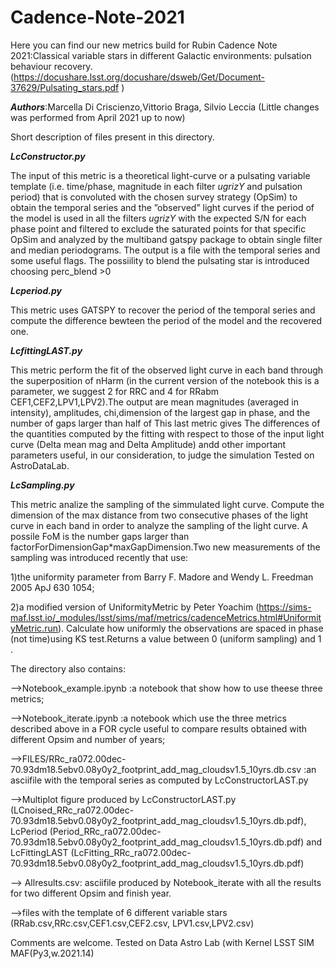 # Cadence-Note-2021
Here you can find our new metrics build  for Rubin Cadence Note 2021:Classical variable stars in different Galactic environments: pulsation behaviour recovery.
(https://docushare.lsst.org/docushare/dsweb/Get/Document-37629/Pulsating_stars.pdf )

***Authors***:Marcella Di Criscienzo,Vittorio Braga, Silvio Leccia
(Little changes was performed from April 2021 up to now)

Short description of files present in this directory.


***LcConstructor.py***

The input of this metric is a theoretical light-curve or a pulsating variable template 
(i.e. time/phase, magnitude in each filter $ugrizY$ and pulsation period) that is convoluted with the chosen survey strategy 
(OpSim) to obtain the temporal series and  the ”observed” light curves if the period of the model is used in all the filters $ugrizY$ with the expected S/N for each phase point and  filtered to exclude the saturated points for that specific OpSim and analyzed by the multiband gatspy package to obtain single filter and median periodograms. The output is a file with the temporal series and some useful flags. The possiility to blend the pulsating star is introduced choosing perc_blend >0


***Lcperiod.py***


This metric uses GATSPY to recover the period of the temporal series and compute the difference bewteen the period of the model and the recovered one.


***LcfittingLAST.py***

This metric perform  the fit of the observed light curve in each band through the superposition of nHarm (in the current version of the notebook this is a parameter, we suggest 2 for RRC and 4 for RRabm CEF1,CEF2,LPV1,LPV2).The output are  mean magnitudes (averaged in intensity), amplitudes, chi,dimension of the largest gap in phase, and the number of gaps larger than half of 
This last metric gives The differences of the quantities  computed by the fitting with respect to those of the input light curve (Delta mean mag and Delta Amplitude) andd other important parameters useful, in our consideration, to judge the simulation
Tested on AstroDataLab.


***LcSampling.py***

This metric  analize the sampling of the simmulated light curve. Compute the dimension of the max distance from two consecutive phases of the light curve in each band in order to analyze the sampling of the light curve. A possile FoM is the  number gaps larger than factorForDimensionGap*maxGapDimension.Two new measurements of the sampling was  introduced recently that use:

1)the uniformity parameter from  Barry F. Madore and Wendy L. Freedman 2005 ApJ 630 1054;

2)a modified version of	UniformityMetric by Peter Yoachim (https://sims-maf.lsst.io/_modules/lsst/sims/maf/metrics/cadenceMetrics.html#UniformityMetric.run). Calculate how uniformly the observations are spaced in phase (not time)using KS test.Returns a value between 0 (uniform sampling) and 1 . 

The directory also contains:

-->Notebook_example.ipynb :a notebook that  show how to use theese three metrics;

-->Notebook_iterate.ipynb :a notebook which use the three metrics described above  in a FOR cycle useful to compare results obtained with  different Opsim and number of years;

-->FILES/RRc_ra072.00dec-70.93dm18.5ebv0.08y0y2_footprint_add_mag_cloudsv1.5_10yrs.db.csv  :an  asciifile with the temporal series as computed by LcConstructorLAST.py 

-->Multiplot figure produced by  LcConstructorLAST.py (LCnoised_RRc_ra072.00dec-70.93dm18.5ebv0.08y0y2_footprint_add_mag_cloudsv1.5_10yrs.db.pdf), LcPeriod (Period_RRc_ra072.00dec-70.93dm18.5ebv0.08y0y2_footprint_add_mag_cloudsv1.5_10yrs.db.pdf) and LcFittingLAST (LcFitting_RRc_ra072.00dec-70.93dm18.5ebv0.08y0y2_footprint_add_mag_cloudsv1.5_10yrs.db.pdf)
 
--> Allresults.csv: asciifile  produced by Notebook_iterate with all the results for two different Opsim and finish year.

-->files with the template of 6 different variable stars (RRab.csv,RRc.csv,CEF1.csv,CEF2.csv, LPV1.csv,LPV2.csv)




Comments are welcome. 
Tested on Data Astro Lab (with Kernel LSST SIM MAF(Py3,w.2021.14)


